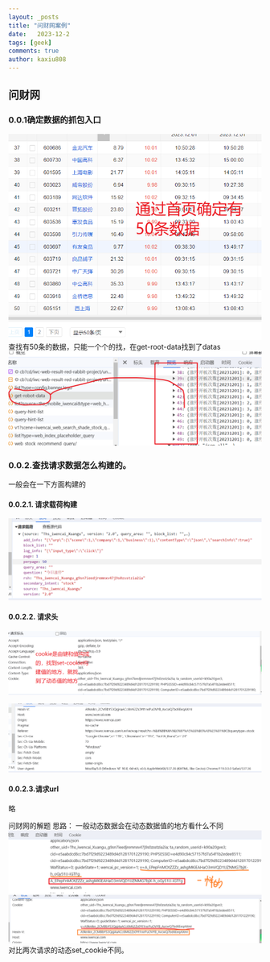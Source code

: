 ```yaml
---
layout: _posts
title: "问财网案例"
date:   2023-12-2
tags: [geek]
comments: true
author: kaxiu808  
---
```


## 问财网

### 0.0.1确定数据的抓包入口

![输入图片说明](/imgs/2023-12-02/IFbtyaHBPXB1uiDU.png)
查找有50条的数据，只能一个个的找，在get-root-data找到了datas
![get_datas](/imgs/2023-12-02/zo7pSraejCSE5L8M.png)
### 0.0.2.查找请求数据怎么构建的。
一般会在一下方面构建的
#### 0.0.2.1. 请求载荷构建
![输入图片说明](/imgs/2023-12-03/qwpMO6IF5YDuN6MV.png)
#### 0.0.2.2. 请求头
![set_cookie构建动态值的地方](/imgs/2023-12-03/DJT3iGzcNtuTUoQm.png)

![输入图片说明](/imgs/2023-12-03/U4op01EgTkpc82jx.png)
####  0.0.2.3.请求url
略

问财网的解题
思路：
一般动态数据会在动态数据值的地方看什么不同
![输入图片说明](/imgs/2023-12-03/stW6ekL0ebaUA7bE.png)
![输入图片说明](/imgs/2023-12-03/Bjtesyutym6Onvpy.png)
对比两次请求的动态set_cookie不同。


<!--stackedit_data:
eyJoaXN0b3J5IjpbODEyMTEzMzMxLC01OTI4NDIzMDUsOTMwMj
g5NTI1LC0xMTAxNTc4MDc1LDExMzY3NTI3MTMsLTEwMDEwNzIx
NzNdfQ==
-->